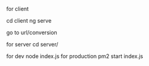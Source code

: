 for client

cd client 
ng serve 

go to url/conversion



for server 
cd server/

for dev 
node index.js 
for production
pm2 start index.js 